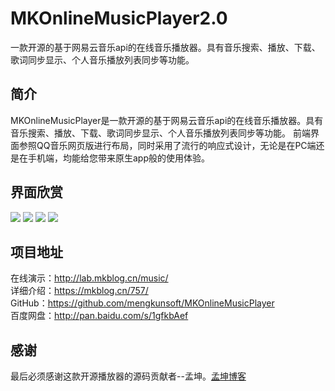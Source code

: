 # MKOnlineMusicPlayer2.0
一款开源的基于网易云音乐api的在线音乐播放器。具有音乐搜索、播放、下载、歌词同步显示、个人音乐播放列表同步等功能。

## 简介
MKOnlineMusicPlayer是一款开源的基于网易云音乐api的在线音乐播放器。具有音乐搜索、播放、下载、歌词同步显示、个人音乐播放列表同步等功能。
前端界面参照QQ音乐网页版进行布局，同时采用了流行的响应式设计，无论是在PC端还是在手机端，均能给您带来原生app般的使用体验。

## 界面欣赏
![](https://i.loli.net/2017/12/12/5a2fe2c70a712.png)
![](https://i.loli.net/2017/12/12/5a2fe2f305dc1.png)
![](https://i.loli.net/2017/12/12/5a2fe3180718c.png)
![](https://i.loli.net/2017/12/12/5a2fe31aefb93.png)

## 项目地址
在线演示：http://lab.mkblog.cn/music/  
详细介绍：https://mkblog.cn/757/  
GitHub：https://github.com/mengkunsoft/MKOnlineMusicPlayer  
百度网盘：http://pan.baidu.com/s/1gfkbAef  


## 感谢
最后必须感谢这款开源播放器的源码贡献者--孟坤。[孟坤博客](https://mkblog.cn/757/)
